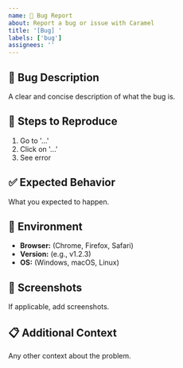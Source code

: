```yaml
---
name: 🐛 Bug Report
about: Report a bug or issue with Caramel
title: '[Bug] '
labels: ['bug']
assignees: ''
---
```


## 🐛 Bug Description
A clear and concise description of what the bug is.

## 🔄 Steps to Reproduce
1. Go to '...'
2. Click on '...'
3. See error

## ✅ Expected Behavior
What you expected to happen.

## 📱 Environment
- **Browser:** (Chrome, Firefox, Safari)
- **Version:** (e.g., v1.2.3)
- **OS:** (Windows, macOS, Linux)

## 📸 Screenshots
If applicable, add screenshots.

## 📋 Additional Context
Any other context about the problem.